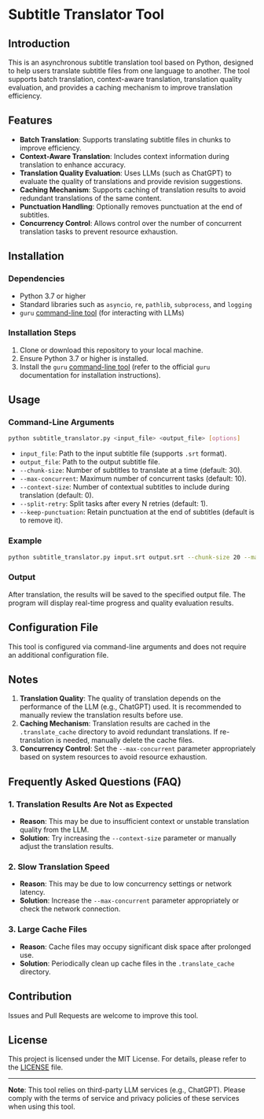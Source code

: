 # Subtitle Translator Tool

## Introduction

This is an asynchronous subtitle translation tool based on Python, designed to help users translate subtitle files from one language to another. The tool supports batch translation, context-aware translation, translation quality evaluation, and provides a caching mechanism to improve translation efficiency.

## Features

- **Batch Translation**: Supports translating subtitle files in chunks to improve efficiency.
- **Context-Aware Translation**: Includes context information during translation to enhance accuracy.
- **Translation Quality Evaluation**: Uses LLMs (such as ChatGPT) to evaluate the quality of translations and provide revision suggestions.
- **Caching Mechanism**: Supports caching of translation results to avoid redundant translations of the same content.
- **Punctuation Handling**: Optionally removes punctuation at the end of subtitles.
- **Concurrency Control**: Allows control over the number of concurrent translation tasks to prevent resource exhaustion.

## Installation

### Dependencies

- Python 3.7 or higher
- Standard libraries such as `asyncio`, `re`, `pathlib`, `subprocess`, and `logging`
- `guru` [command-line tool](https://github.com/shafreeck/guru) (for interacting with LLMs)

### Installation Steps

1. Clone or download this repository to your local machine.
2. Ensure Python 3.7 or higher is installed.
3. Install the `guru` [command-line tool](https://github.com/shafreeck/guru) (refer to the official `guru` documentation for installation instructions).

## Usage

### Command-Line Arguments

```bash
python subtitle_translator.py <input_file> <output_file> [options]
```

- `input_file`: Path to the input subtitle file (supports `.srt` format).
- `output_file`: Path to the output subtitle file.
- `--chunk-size`: Number of subtitles to translate at a time (default: 30).
- `--max-concurrent`: Maximum number of concurrent tasks (default: 10).
- `--context-size`: Number of contextual subtitles to include during translation (default: 0).
- `--split-retry`: Split tasks after every N retries (default: 1).
- `--keep-punctuation`: Retain punctuation at the end of subtitles (default is to remove it).

### Example

```bash
python subtitle_translator.py input.srt output.srt --chunk-size 20 --max-concurrent 5 --context-size 3
```

### Output

After translation, the results will be saved to the specified output file. The program will display real-time progress and quality evaluation results.

## Configuration File

This tool is configured via command-line arguments and does not require an additional configuration file.

## Notes

1. **Translation Quality**: The quality of translation depends on the performance of the LLM (e.g., ChatGPT) used. It is recommended to manually review the translation results before use.
2. **Caching Mechanism**: Translation results are cached in the `.translate_cache` directory to avoid redundant translations. If re-translation is needed, manually delete the cache files.
3. **Concurrency Control**: Set the `--max-concurrent` parameter appropriately based on system resources to avoid resource exhaustion.

## Frequently Asked Questions (FAQ)

### 1. Translation Results Are Not as Expected

- **Reason**: This may be due to insufficient context or unstable translation quality from the LLM.
- **Solution**: Try increasing the `--context-size` parameter or manually adjust the translation results.

### 2. Slow Translation Speed

- **Reason**: This may be due to low concurrency settings or network latency.
- **Solution**: Increase the `--max-concurrent` parameter appropriately or check the network connection.

### 3. Large Cache Files

- **Reason**: Cache files may occupy significant disk space after prolonged use.
- **Solution**: Periodically clean up cache files in the `.translate_cache` directory.

## Contribution

Issues and Pull Requests are welcome to improve this tool.

## License

This project is licensed under the MIT License. For details, please refer to the [LICENSE](LICENSE) file.

---

**Note**: This tool relies on third-party LLM services (e.g., ChatGPT). Please comply with the terms of service and privacy policies of these services when using this tool.
